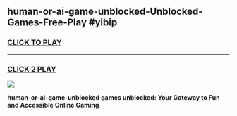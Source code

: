 
## human-or-ai-game-unblocked-Unblocked-Games-Free-Play #yibip
<h3>
<a href="https://us.freeplayer.one?title=human-or-ai-game-unblocked&ref=9M">CLICK TO PLAY</a></h3>
<hr>

<h3>
<a href="https://us.freeplayer.one?title=human-or-ai-game-unblocked&ref=9M">CLICK 2 PLAY</a>
  
</h3>

<a href="https://us.freeplayer.one?title=human-or-ai-game-unblocked&ref=9M"><img src="https://clearcache.store/games.png"></a>


**human-or-ai-game-unblocked games unblocked: Your Gateway to Fun and Accessible Online Gaming**
